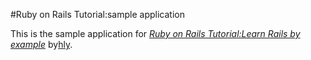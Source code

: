 
#Ruby on Rails Tutorial:sample application

This is the sample application for 
[*Ruby on Rails Tutorial:Learn Rails by example*](http://railstutorial.org/)
by[hly](http://hly.com/).

